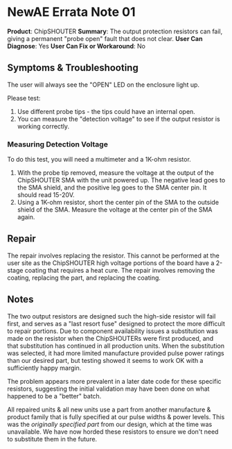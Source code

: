 # NewAE Errata Note 01

**Product**: ChipSHOUTER
**Summary**: The output protection resistors can fail, giving a permanent "probe open" fault that does not clear.
**User Can Diagnose**: Yes
**User Can Fix or Workaround**: No

## Symptoms & Troubleshooting

The user will always see the "OPEN" LED on the enclosure light up.

Please test:

1. Use different probe tips - the tips could have an internal open.
2. You can measure the "detection voltage" to see if the output resistor is working correctly.

### Measuring Detection Voltage

To do this test, you will need a multimeter and a 1K-ohm resistor.

1. With the probe tip removed, measure the voltage at the output of the ChipSHOUTER SMA with the unit powered up. The negative lead goes to the SMA shield, and the positive leg goes to the SMA center pin. It should read 15-20V.
2. Using a 1K-ohm resistor, short the center pin of the SMA to the outside shield of the SMA. Measure the voltage at the center pin of the SMA again.



## Repair

The repair involves replacing the resistor. This cannot be performed at the user site as the ChipSHOUTER high voltage portions of the board have a 2-stage coating that requires a heat cure. The repair involves removing the coating, replacing the part, and replacing the coating.

## Notes

The two output resistors are designed such the high-side resistor will fail first, and serves as a "last resort fuse" designed to protect the more difficult to repair portions. Due to component availability issues a substitution was made on the resistor when the ChipSHOUTERs were first produced, and that substitution has continued in all production units. When the substitution was selected, it had more limited manufacture provided pulse power ratings than our desired part, but testing showed it seems to work OK with a sufficiently happy margin.

The problem appears more prevalent in a later date code for these specific resistors, suggesting the initial validation may have been done on what happened to be a "better" batch.

All repaired units & all new units use a part from another manufacture & product family that is fully specified at our pulse widths & power levels. This was the *originally specified part* from our design, which at the time was unavailable. We have now horded these resistors to ensure we don't need to substitute them in the future.